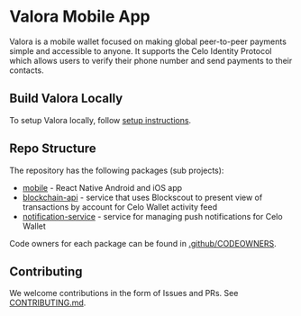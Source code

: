 # Valora Mobile App

Valora is a mobile wallet focused on making global peer-to-peer
payments simple and accessible to anyone. It supports the Celo
Identity Protocol which allows users to verify their phone number and
send payments to their contacts.

## Build Valora Locally

To setup Valora locally, follow [setup instructions](https://github.com/valora-inc/wallet/tree/main/packages/mobile).

## Repo Structure

The repository has the following packages (sub projects):

- [mobile](packages/mobile) - React Native Android and iOS app
- [blockchain-api](packages/blockchain-api) - service that uses Blockscout to present view of transactions by account for Celo Wallet activity feed
- [notification-service](packages/notification-service) - service for managing push notifications for Celo Wallet

Code owners for each package can be found in [.github/CODEOWNERS](.github/CODEOWNERS).

## Contributing

We welcome contributions in the form of Issues and PRs. See [CONTRIBUTING.md](CONTRIBUTING.md).
